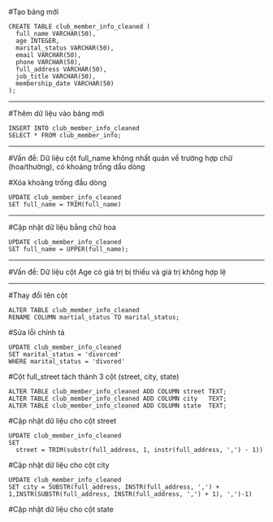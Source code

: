 #Tạo bảng mới
```
CREATE TABLE club_member_info_cleaned (
  full_name VARCHAR(50),
  age INTEGER,
  marital_status VARCHAR(50),
  email VARCHAR(50),
  phone VARCHAR(50),
  full_address VARCHAR(50),
  job_title VARCHAR(50),
  membership_date VARCHAR(50)
);
```
---- 
#Thêm dữ liệu vào bảng mới
```
INSERT INTO club_member_info_cleaned
SELECT * FROM club_member_info;
```
---- 
#Vấn đề: Dữ liệu cột full_name không nhất quán về trường hợp chữ (hoa/thường), có khoảng trống dầu dòng

#Xóa khoảng trống đầu dòng
```
UPDATE club_member_info_cleaned
SET full_name = TRIM(full_name)
```
---- 
#Cập nhật dữ liệu bằng chữ hoa
```
UPDATE club_member_info_cleaned
SET full_name = UPPER(full_name);
```
---- 
#Vấn đề: Dữ liệu cột Age có giá trị bị thiếu và giá trị không hợp lệ

---- 
#Thay đổi tên cột
```
ALTER TABLE club_member_info_cleaned
RENAME COLUMN martial_status TO marital_status;
```
#Sửa lỗi chính tả 
```
UPDATE club_member_info_cleaned
SET marital_status = 'divorced'
WHERE marital_status = 'divored'
```
#Cột full_street tách thành 3 cột (street, city, state)
```
ALTER TABLE club_member_info_cleaned ADD COLUMN street TEXT;
ALTER TABLE club_member_info_cleaned ADD COLUMN city   TEXT;
ALTER TABLE club_member_info_cleaned ADD COLUMN state  TEXT;
```
#Cập nhật dữ liệu cho cột street
```
UPDATE club_member_info_cleaned
SET
  street = TRIM(substr(full_address, 1, instr(full_address, ',') - 1))
```
#Cập nhật dữ liệu cho cột city
```
UPDATE club_member_info_cleaned
SET city = SUBSTR(full_address, INSTR(full_address, ',') + 1,INSTR(SUBSTR(full_address, INSTR(full_address, ',') + 1), ',')-1)
```
#Cập nhật dữ liệu cho cột state
```
